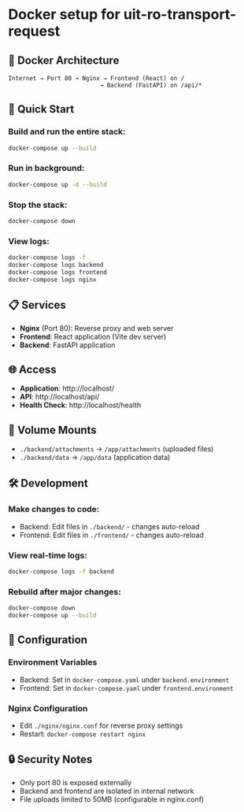 # Docker setup for uit-ro-transport-request

## 🐳 Docker Architecture

```
Internet → Port 80 → Nginx → Frontend (React) on /
                          → Backend (FastAPI) on /api/*
```

## 🚀 Quick Start

### Build and run the entire stack:
```bash
docker-compose up --build
```

### Run in background:
```bash
docker-compose up -d --build
```

### Stop the stack:
```bash
docker-compose down
```

### View logs:
```bash
docker-compose logs -f
docker-compose logs backend
docker-compose logs frontend
docker-compose logs nginx
```

## 📋 Services

- **Nginx** (Port 80): Reverse proxy and web server
- **Frontend**: React application (Vite dev server)
- **Backend**: FastAPI application

## 🌐 Access

- **Application**: http://localhost/
- **API**: http://localhost/api/
- **Health Check**: http://localhost/health

## 📁 Volume Mounts

- `./backend/attachments` → `/app/attachments` (uploaded files)
- `./backend/data` → `/app/data` (application data)

## 🛠️ Development

### Make changes to code:
- Backend: Edit files in `./backend/` - changes auto-reload
- Frontend: Edit files in `./frontend/` - changes auto-reload

### View real-time logs:
```bash
docker-compose logs -f backend
```

### Rebuild after major changes:
```bash
docker-compose down
docker-compose up --build
```

## 🔧 Configuration

### Environment Variables
- Backend: Set in `docker-compose.yaml` under `backend.environment`
- Frontend: Set in `docker-compose.yaml` under `frontend.environment`

### Nginx Configuration
- Edit `./nginx/nginx.conf` for reverse proxy settings
- Restart: `docker-compose restart nginx`

## 🔒 Security Notes

- Only port 80 is exposed externally
- Backend and frontend are isolated in internal network
- File uploads limited to 50MB (configurable in nginx.conf)